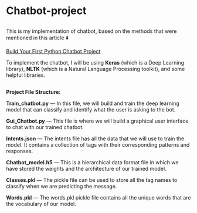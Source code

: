 # Chatbot-project
##
This is my implementation of chatbot, based on the methods that were mentioned in this article ⬇️

[Build Your First Python Chatbot Project](https://dzone.com/articles/python-chatbot-project-build-your-first-python-pro)

To implement the chatbot, I will be using **Keras** (which is a Deep Learning library), **NLTK** (which is a Natural Language Processing toolkit), and some helpful libraries. 
##
**Project File Structure:**

**Train_chatbot.py** — In this file, we will build and train the deep learning model that can classify and identify what the user is asking to the bot.

**Gui_Chatbot.py** — This file is where we will build a graphical user interface to chat with our trained chatbot.

**Intents.json** — The intents file has all the data that we will use to train the model. It contains a collection of tags with their corresponding patterns and responses.

**Chatbot_model.h5** — This is a hierarchical data format file in which we have stored the weights and the architecture of our trained model.

**Classes.pkl** — The pickle file can be used to store all the tag names to classify when we are predicting the message.

**Words.pkl** — The words.pkl pickle file contains all the unique words that are the vocabulary of our model.
